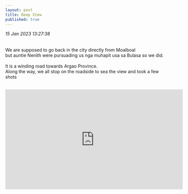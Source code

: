 ```yaml
---
layout: post
title: Deep View
published: true
---
```

_15 Jan 2023 13:27:38_
<br>
<br>
<br>
We are supposed to go back in the city directly from Moalboal
<br>
but auntie Nenith were pursuading us nga muhapit usa sa Bulasa so we did.
<br>
<br>
It is a winding road towards Argao Province.
<br>
Along the way, we all stop on the roadside to sea the view and took a few shots
<br>
<br>
<iframe width="560" height="315"
src="https://www.youtube.com/embed/9J0rLQce6jQ"
frameborder="0"
allow="accelerometer; autoplay; encrypted-media; gyroscope; picture-in-picture"
allowfullscreen></iframe>


